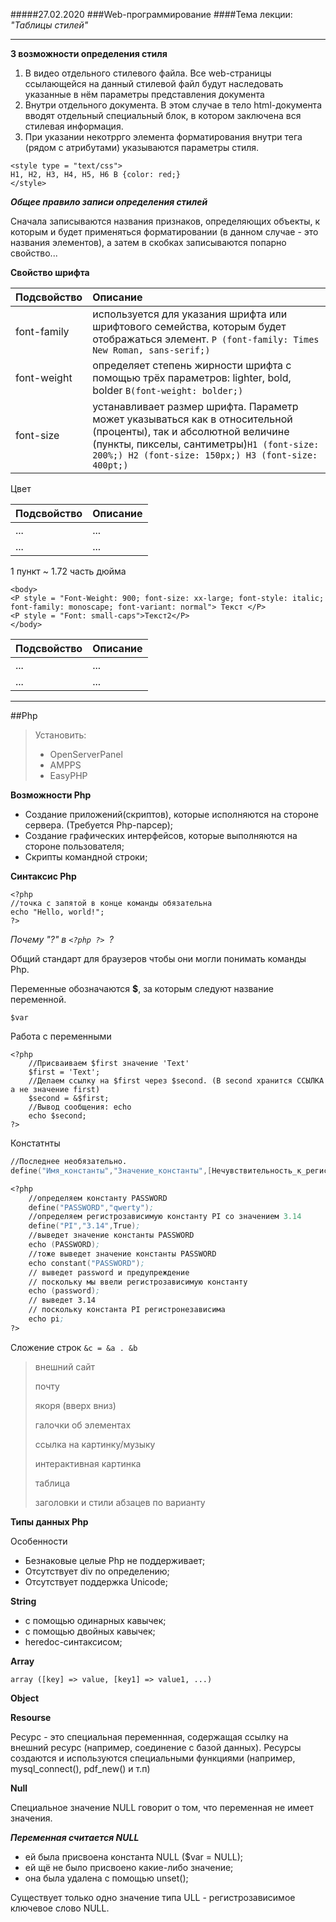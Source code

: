 #####27.02.2020
###Web-программирование
####Тема лекции: *"Таблицы стилей"*
***

**3 возможности определения стиля**
1) В видео отдельного стилевого файла. Все web-страницы ссылающейся на данный стилевой файл будут наследовать указанные в нём параметры представления документа
2) Внутри отдельного документа. В этом случае в тело html-документа вводят отдельный специальный блок, в котором заключена вся стилевая информация.
3) При указании некотррго элемента форматирования внутри тега (рядом с атрибутами) указываются параметры стиля.

```
<style type = "text/css">
H1, H2, H3, H4, H5, H6 B {color: red;}
</style>
```

***Общее правило записи определения стилей***

Сначала записываются названия признаков, определяющих объекты, к которым и будет применяться форматировании (в данном случае - это названия элементов), а затем в скобках записываются попарно свойство...

**Свойство шрифта**

| Подсвойство  | Описание |
| :------------- | :------------- |
| font-family  | используется для указания шрифта или шрифтового семейства, которым будет отображаться элемент. ```P (font-family: Times New Roman, sans-serif;)```|
| font-weight  | определяет степень жирности шрифта с помощью трёх параметров: lighter, bold, bolder ```B(font-weight: bolder;)``` |
| font-size  | устанавливает размер шрифта. Параметр может указываться как в относительной (проценты), так и абсолютной величине (пункты, пикселы, сантиметры)```H1 (font-size: 200%;) H2 (font-size: 150px;) H3 (font-size: 400pt;) ``` |

Цвет

| Подсвойство  | Описание |
| :------------- | :------------- |
| ...  | ... |
| ...  | ... |

1 пункт ~ 1.72 часть дюйма
```
<body>
<P style = "Font-Weight: 900; font-size: xx-large; font-style: italic; font-family: monoscape; font-variant: normal"> Текст </P>
<P style = "Font: small-caps">Текст2</P>
</body>
```

| Подсвойство  | Описание |
| :------------- | :------------- |
| ...  | ... |
| ...  | ... |

***
##Php

>Установить:
>
>* OpenServerPanel
>* AMPPS
>* EasyPHP

**Возможности Php**

* Создание приложений(скриптов), которые исполняются на стороне сервера.
    (Требуется Php-парсер);
* Создание графических интерфейсов, которые выполняются на стороне пользователя;
* Скрипты командной строки;

**Синтаксис Php**

```
<?php
//точка с запятой в конце команды обязательна
echo "Hello, world!";
?>
```

*Почему "?" в ```<?php ?> ```?*

Общий стандарт для браузеров чтобы они могли понимать команды Php.

Переменные обозначаются **$**, за которым следуют название переменной.

```
$var
```

Работа с переменными

```
<?php
    //Присваиваем $first значение 'Text'
    $first = 'Text';
    //Делаем ссылку на $first через $second. (В second хранится ССЫЛКА а не значение first)
    $second = &$first;
    //Вывод сообщения: echo
    echo $second;
?>
```
Констатнты

```asm
//Последнее необязательно.
define("Имя_константы","Значение_константы",[Нечувствительность_к_регистру])
```

```asm
<?php
    //определяем константу PASSWORD
    define("PASSWORD","qwerty");
    //определяем регистрозависимую константу PI со значением 3.14
    define("PI","3.14",True);
    //выведет значение константы PASSWORD
    echo (PASSWORD);
    //тоже выведет значение константы PASSWORD
    echo constant("PASSWORD");
    // выведет password и предупреждение
    // поскольку мы ввели регистрозависимую константу
    echo (password);
    // выведет 3.14
    // поскольку константа PI регистронезависима
    echo pi;
?>
```

Сложение строк ```&c = &a . &b```

> внешний сайт
>
> почту
>
> якоря (вверх вниз)
>
> галочки об элементах
>
> ссылка на картинку/музыку
>
> интерактивная картинка
>
> таблица
>
> заголовки и стили абзацев по варианту

**Типы данных Php**

Особенности
* Безнаковые целые Php не поддерживает;
* Отсутствует div по определению;
* Отсутствует поддержка Unicode;

**String**

* с помощью одинарных кавычек;
* с помощью двойных кавычек;
* heredoc-синтаксисом;

**Array**

```
array ([key] => value, [key1] => value1, ...) 
```

**Object**


**Resourse**

Ресурс - это специальная переменнная, содержащая ссылку на внешний ресурс (например, соединение с базой данных). Ресурсы создаются и используются специальными функциями (например, mysql_connect(), pdf_new() и т.п)

**Null**

Специальное значение NULL говорит о том, что переменная не имеет значения.

***Переменная считается NULL***

* ей была присвоена константа NULL ($var = NULL);
* ей щё не было присвоено какие-либо значение;
* она была удалена с помощью unset();

Существует только одно значение типа ULL - регистрозависимое ключевое слово NULL.



